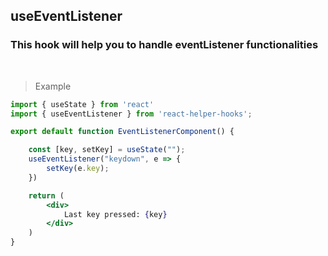 ## useEventListener

### This hook will help you to handle eventListener functionalities

<br />

> Example

```jsx
import { useState } from 'react'
import { useEventListener } from 'react-helper-hooks';

export default function EventListenerComponent() {

    const [key, setKey] = useState("");
    useEventListener("keydown", e => {
        setKey(e.key);
    })

    return (
        <div>
            Last key pressed: {key}
        </div>
    )
}

```
